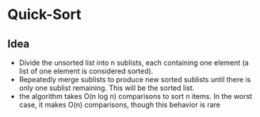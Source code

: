 # Quick-Sort 
## Idea
- Divide the unsorted list into n sublists, each containing one element (a list of one element is considered sorted).
- Repeatedly merge sublists to produce new sorted sublists until there is only one sublist remaining. This will be the sorted list.
- the algorithm takes O(n log n) comparisons to sort n items. In the worst case, it makes O(n) comparisons, though this behavior is rare
